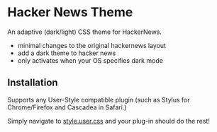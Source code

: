 # Hacker News Theme

An adaptive (dark/light) CSS theme for HackerNews.

- minimal changes to the original hackernews layout
- add a dark theme to hacker news
- only activates when your OS specifies dark mode

## Installation

Supports any User-Style compatible plugin (such as Stylus for Chrome/Firefox and Cascadea in Safari.)

Simply navigate to [style.user.css](https://raw.githubusercontent.com/gpmcadam/hn-theme/master/dist/style.user.css)
and your plug-in should do the rest!


